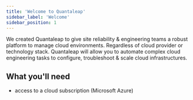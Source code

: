 ```yaml
---
title: 'Welcome to Quantaleap'
sidebar_label: 'Welcome'
sidebar_position: 1
---
```


We created Quantaleap to give site reliability & engineering teams a robust platform to manage cloud environments. Regardless of cloud provider or technology stack. Quantaleap will allow you to automate complex cloud engineering tasks to configure, troubleshoot & scale cloud infrastructures.

## What you'll need

- access to a cloud subscription (Microsoft Azure)
